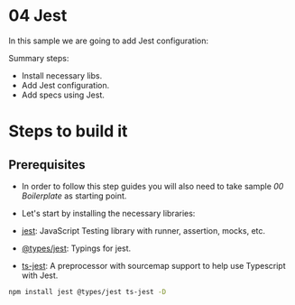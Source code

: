 # 04 Jest

In this sample we are going to add Jest configuration:

Summary steps:

- Install necessary libs.
- Add Jest configuration.
- Add specs using Jest.

# Steps to build it

## Prerequisites

- In order to follow this step guides you will also need to take sample _00 Boilerplate_ as starting point.

- Let's start by installing the necessary libraries:

- [jest](https://github.com/facebook/jest): JavaScript Testing library with runner, assertion, mocks, etc.
- [@types/jest](https://github.com/DefinitelyTyped/DefinitelyTyped/tree/df38f202a0185eadfb6012e47dd91f8975eb6151/types/jest): Typings for jest.
- [ts-jest](https://github.com/kulshekhar/ts-jest): A preprocessor with sourcemap support to help use Typescript with Jest.

```bash
npm install jest @types/jest ts-jest -D

```
